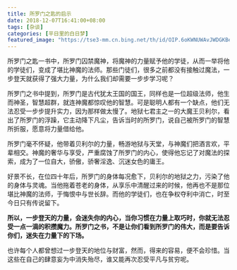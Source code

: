 ```yaml
---
title: 所罗门之匙的启示 
date: 2018-12-07T16:41:00+08:00  
tags: [杂谈]
categories: [平日里的白日梦]
featured_image: "https://tse3-mm.cn.bing.net/th/id/OIP.6oKWNUWAvJWDGKBe5TnxMwHaDF?w=300&h=125&c=7&o=5&pid=1.7"
---
```


所罗门之匙一书中，所罗门囚禁魔神，将魔神的力量赋予他的学徒，从而一举将他的学徒们，变成了堪比神魔的法师。那些门徒们，很多之前都没有接触过魔法，一步登天就获得了强大力量，为什么我们却需要一步步学习呢？

所罗门之书中提到，所罗门是古代犹太王国的国王，同样也是一位超级法师，他生而神圣，智慧超群，就连神魔都惊叹他的智慧。可是聪明人都有一个缺点，他们无法忍受一步步提升实力，因为那样做太慢了。地狱七君主之一的大魔王贝利尔，看出了所罗门的浮躁，它主动降下凡尘，告诉当时的所罗门，说自己被所罗门的智慧所折服，愿意将力量借给他。

所罗门毫不怀疑，他带着贝利尔的力量，畅游地狱与天堂，与神魔们把酒言欢，平辈相交。神魔的奢华与享受，严重腐蚀了所罗门的内心，使得他忘记了对魔法的探索，成为了一位自大，骄傲，骄奢淫逸、沉迷女色的庸王。

好景不长，在位四十年后，所罗门的身体每况愈下，贝利尔的地狱之力，污染了他的身体与灵魂。当他拖着苍老的身体，从享乐中清醒过来的时候，他再也不是那位堪比神魔的法师，于悔恨中与世长辞。而他的学徒们，也在争权夺利中消亡，时至今日只有传说留下。

**所以，一步登天的力量，会迷失你的内心，当你习惯在力量上取巧时，你就无法忍受一点一滴的积攒魔力。所罗门之书，不是让你们看到所罗门的伟大，而是要告诉你们，迷失在力量下的下场。**

也许每个人都曾想过一步登天的地位与财富，然而，得来的容易，便不会珍惜。当这些在自己的肆意妄为中消失殆尽，谁又能再次忍受平凡与贫穷呢。

